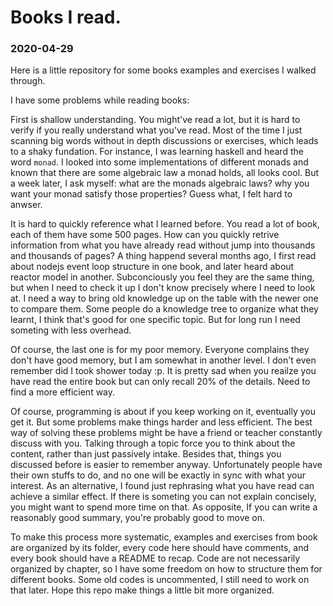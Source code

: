 # Books I read.

### 2020-04-29

Here is a little repository for some books examples and exercises I walked through.

I have some problems while reading books:

First is shallow understanding. You might've read a lot, but it is hard to verify if you really understand what you've read. Most of the time I just scanning big words without in depth discussions or exercises, which leads to a shaky fundation. For instance, I was learning haskell and heard the word `monad`. I looked into some implementations of different monads and known that there are some algebraic law a monad holds, all looks cool. But a week later, I ask myself: what are the monads algebraic laws? why you want your monad satisfy those properties? Guess what, I felt hard to anwser.

It is hard to quickly reference what I learned before. You read a lot of book, each of them have some 500 pages. How can you quickly retrive information from what you have already read without jump into thousands and thousands of pages? A thing happend several months ago, I first read about nodejs event loop structure in one book, and later heard about reactor model in another. Subconciously you feel they are the same thing, but when I need to check it up I don't know precisely where I need to look at. I need a way to bring old knowledge up on the table with the newer one to compare them. Some people do a knowledge tree to organize what they learnt, I think that's good for one specific topic. But for long run I need someting with less overhead.

Of course, the last one is for my poor memory. Everyone complains they don't have good memory, but I am somewhat in another level. I don't even remember did I took shower today :p. It is pretty sad when you reailze you have read the entire book but can only recall 20% of the details. Need to find a more efficient way.

Of course, programming is about if you keep working on it, eventually you get it. But some problems make things harder and less efficient. The best way of solving these problems might be have a friend or teacher constantly discuss with you. Talking through a topic force you to think about the content, rather than just passively intake. Besides that, things you discussed before is easier to remember anyway. Unfortunately people have their own stuffs to do, and no one will be exactly in sync with what your interest. As an alternative, I found just rephrasing what you have read can achieve a similar effect. If there is someting you can not explain concisely, you might want to spend more time on that. As opposite, If you can write a reasonably good summary, you're probably good to move on.

To make this process more systematic, examples and exercises from book are organized by its folder, every code here should have comments, and every book should have a README to recap. Code are not necessarily organized by chapter, so I have some freedom on how to structure them for different books. Some old codes is uncommented, I still need to work on that later. Hope this repo make things a little bit more organized.
